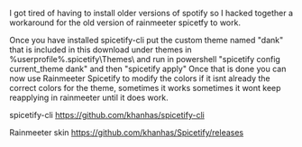 I got tired of having to install older versions of spotify so I hacked together a workaround for the old version of rainmeeter spicetfy to work.

Once you have installed spicetify-cli put the custom theme named "dank" that is included in this download under themes in %userprofile%\.spicetify\Themes\ and run in powershell "spicetify config current_theme dank" and then "spicetify apply"
Once that is done you can now use Rainmeeter Spicetify to modify the colors if it isnt already the correct colors for the theme, sometimes it works sometimes it wont keep reapplying in rainmeeter until it does work.


spicetify-cli
https://github.com/khanhas/spicetify-cli

Rainmeeter skin
https://github.com/khanhas/Spicetify/releases
